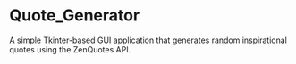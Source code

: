 # Quote_Generator
A simple Tkinter-based GUI application that generates random inspirational quotes using the ZenQuotes API.

